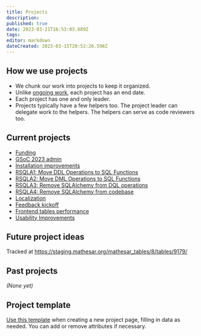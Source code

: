 ```yaml
---
title: Projects
description: 
published: true
date: 2023-03-21T16:53:03.689Z
tags: 
editor: markdown
dateCreated: 2023-03-15T20:52:26.598Z
---
```


## How we use projects

- We chunk our work into projects to keep it organized.
- Unlike [ongoing work](/team/responsibilities.md), each project has an end date.
- Each project has one and only leader.
- Projects typically have a few helpers too. The project leader can delegate work to the helpers. The helpers can serve as code reviewers too.

## Current projects

- [Funding](./projects/funding.md)
- [GSoC 2023 admin](./projects/gsoc-2023-admin.md)
- [Installation improvements](./projects/installation-improvements.md)
- [RSQLA1: Move DDL Operations to SQL Functions](./projects/sql-ddl-operations.md)
- [RSQLA2: Move DML Operations to SQL Functions](./projects/sql-dml-operations.md)
- [RSQLA3: Remove SQLAlchemy from DQL operations](./projects/sql-dql-operations.md)
- [RSQLA4: Remove SQLAlchemy from codebase](./projects/sql-alchemy-remove.md)
- [Localization](./projects/localization.md)
- [Feedback kickoff](./projects/user-feedback-kickoff.md)
- [Frontend tables performance](./projects/frontend-tables-performance.md)
- [Usability Improvements](./projects/usability-improvements.md)

## Future project ideas

Tracked at https://staging.mathesar.org/mathesar_tables/8/tables/9179/

## Past projects

*(None yet)*

## Project template

[Use this template](/projects/template) when creating a new project page, filling in data as needed. You can add or remove attributes if necessary.

